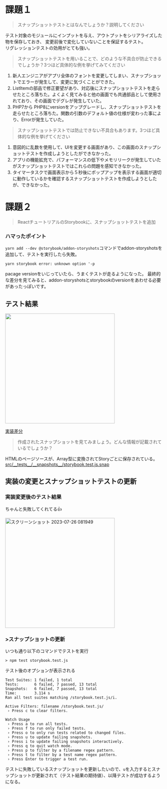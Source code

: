# 課題１
> スナップショットテストとはなんでしょうか？説明してください

テスト対象のモジュールにインプットを与え、アウトプットをシリアライズした物を保存しておき、  変更前後で変化していないことを保証するテスト。  
リグレッションテストの効用がとても強い。

> スナップショットテストを用いることで、どのような不具合が防止できるでしょうか？3つほど具体的な例を挙げてみてください

1. 新人エンジニアがアプリ全体のフォントを変更してしまい、スナップショットでエラーが発生して、変更に気づくことができた。
1. ListItemの部品で修正要望があり、対応後にスナップショットテストを走らせたところ落ちた。よくよく見てみると他の画面でも共通部品として使用されており、その画面でデグレが発生していた。
1. PHP7から PHP8にversionをアップグレードし、スナップショットテストを走らせたところ落ちた。関数の引数のデフォルト値の仕様が変わった事により、Errorが発生していた。

> スナップショットテストでは防止できない不具合もあります。3つほど具体的な例を挙げてください

1. 意図的に乱数を使用して、UIを変更する画面があり、この画面のスナップショットテストを作成しようとしたができなかった。
1. アプリの機能拡充で、パフォーマンスの低下やメモリリークが発生していたがスナップショットテストではこれらの問題を感知できなかった。
1. タイマータスクで画面表示から５秒後にポップアップを表示する画面が適切に動作しているかを確認するスナップショットテストを作成しようとしたが、できなかった。

# 課題２
> ReactチュートリアルのStorybookに、スナップショットテストを追加
### ハマったポイント
`yarn add --dev @storybook/addon-storyshots`コマンドでaddon-storyshotsを追加して、テストを実行したら失敗。  
```
yarn storybook error: unknown option '-p
```
pacage versionをいじっていたら、うまくテストが走るようになった。
最終的な差分を見てみると、addon-storyshotsとstorybookのversionをあわせる必要があったっぽいです。


## テスト結果
<img src='https://github.com/YamazakiYusuke/tic-tac-toe/assets/65708113/62409f29-cd39-447b-9566-45e0df464d06' height='350'>

[実装差分](https://github.com/YamazakiYusuke/tic-tac-toe/pull/3)

> 作成されたスナップショットを見てみましょう。どんな情報が記載されているでしょうか？

HTMLのページソースが、Array型に変換されてStoryごとに保存されている。
[src/\_\_tests__/\_\_snapshots__/storybook.test.js.snap](https://github.com/YamazakiYusuke/tic-tac-toe/pull/3/files#diff-09188081616895dca821c65faa63d0831c9d9092c3176219e122a0a97dc779ea)

## 実装の変更とスナップショットテストの更新
### 実装変更後のテスト結果
ちゃんと失敗してくれてる👍   

<img height='350' alt="スクリーンショット 2023-07-26 081949" src="https://github.com/YamazakiYusuke/tic-tac-toe/assets/65708113/af8c8edb-0f3e-48e7-8402-7295b703bd39">

### >スナップショットの更新
いつも通り以下のコマンドでテストを実行
```console
> npm test storybook.test.js
```
テスト後のオプションが表示される
```console
Test Suites: 1 failed, 1 total
Tests:       6 failed, 7 passed, 13 total
Snapshots:   6 failed, 7 passed, 13 total
Time:        3.114 s
Ran all test suites matching /storybook.test.js/i.

Active Filters: filename /storybook.test.js/
 › Press c to clear filters.

Watch Usage
 › Press a to run all tests.
 › Press f to run only failed tests.
 › Press o to only run tests related to changed files.
 › Press u to update failing snapshots.
 › Press i to update failing snapshots interactively.
 › Press q to quit watch mode.
 › Press p to filter by a filename regex pattern.
 › Press t to filter by a test name regex pattern.
 › Press Enter to trigger a test run.
```
テストに失敗しているスナップショットを更新したいので、`u`を入力するとスナップショットが更新されて（テスト結果の期待値）、以降テストが成功するようになる。